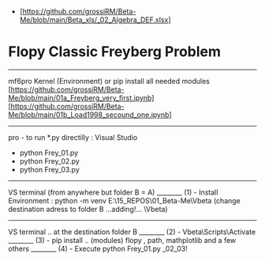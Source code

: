 -   [https://github.com/grossiRM/Beta-Me/blob/main/Beta_xls/_02_Algebra_DEF.xlsx]

# Flopy Classic Freyberg Problem 
_______________________________
mf6pro Kernel (Environment) or pip install all needed modules                   <br>
[https://github.com/grossiRM/Beta-Me/blob/main/01a_Freyberg_very_first.ipynb]    <br>
[https://github.com/grossiRM/Beta-Me/blob/main/01b_Load1998_secound_one.ipynb]  <br>       
_______________________________ 
pro - to run *.py directilly : Visual Studio 
- python Frey_01.py
- python Frey_02.py
- python Frey_03.py
_______________________________ 
VS terminal (from anywhere but folder B =  A)
________ (1) - Install Environment :     python -m venv E:\15_REPOS\01_Beta-Me\Vbeta  (change destination adress to folder B ...adding!... \Vbeta)
_______________________________ 
VS terminal .. at the destination folder B
________ (2) -                          Vbeta\Scripts\Activate
________ (3) - pip install              .. (modules)         flopy , path, mathplotlib and a few others
________ (4) - Execute                  python Frey_01.py _02_03!
